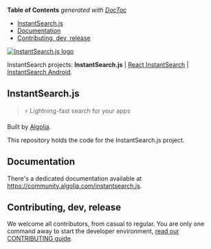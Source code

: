 <!-- START doctoc generated TOC please keep comment here to allow auto update -->
<!-- DON'T EDIT THIS SECTION, INSTEAD RE-RUN doctoc TO UPDATE -->
**Table of Contents**  *generated with [DocToc](https://github.com/thlorenz/doctoc)*

- [InstantSearch.js](#instantsearchjs)
- [Documentation](#documentation)
- [Contributing, dev, release](#contributing-dev-release)

<!-- END doctoc generated TOC please keep comment here to allow auto update -->

[![InstantSearch.js logo][logo]][website]

InstantSearch projects: **InstantSearch.js** | [React InstantSearch][react-instantsearch-github] | [InstantSearch Android][instantsearch-android-github].

## InstantSearch.js

> ⚡ Lightning-fast search for your apps

Built by [Algolia][algolia-website].

This repository holds the code for the InstantSearch.js project.

## Documentation

There's a dedicated documentation available at <https://community.algolia.com/instantsearch.js>.

## Contributing, dev, release

We welcome all contributors, from casual to regular. You are only
one command away to start the developer environment, [read our CONTRIBUTING guide](CONTRIBUTING.md).

[logo]: https://community.algolia.com/instantsearch.js/v2/assets/img/InstantSearch-JavaScript.svg
[website]: https://community.algolia.com/instantsearch.js
[algolia-website]: https://www.algolia.com/
[react-instantsearch-github]: https://github.com/algolia/react-instantsearch/
[instantsearch-android-github]: https://github.com/algolia/instantsearch-android
